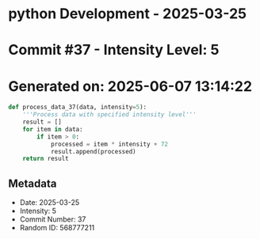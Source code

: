 ﻿# python Development - 2025-03-25
# Commit #37 - Intensity Level: 5
# Generated on: 2025-06-07 13:14:22
```python
def process_data_37(data, intensity=5):
    '''Process data with specified intensity level'''
    result = []
    for item in data:
        if item > 0:
            processed = item * intensity + 72
            result.append(processed)
    return result
```
## Metadata
- Date: 2025-03-25
- Intensity: 5
- Commit Number: 37
- Random ID: 568777211
